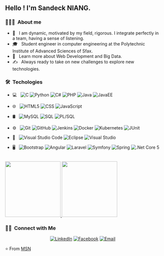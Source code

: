 

<h2> Hello ! I'm Sandeck NIANG.</h2>

<h3> 👨🏻‍💻 &nbsp;About me </h3>

- 🤔 &nbsp; I am dynamic, motivated by my field, rigorous. I integrate perfectly in a team, having a sense of listening.
- 🎓 &nbsp; Student engineer in computer engineering at the Polytechnic Institute of Advanced Sciences of Sfax.
- 🌱 &nbsp; Learn more about Web Development and Big Data.
- ✍️ &nbsp; Always ready to take on new challenges to explore new technologies.

<h3> 🛠 &nbsp;Techologies</h3>

- 💻 &nbsp;
  ![C](https://img.shields.io/badge/-C-333333?style=flat&logo=c)
  ![Python](https://img.shields.io/badge/-Python-333333?style=flat&logo=python)
  ![C#](https://img.shields.io/badge/-C#-333333?style=flat&logo=c#)
  ![PHP](https://img.shields.io/badge/-PHP-333333?style=flat&logo=php)
  ![Java](https://img.shields.io/badge/-Java-333333?style=flat&logo=Java&logoColor=007396)
  ![JavaEE](https://img.shields.io/badge/-Java%20EE-333333?style=flat&logo=java&logoColor=007396)
 
- 🌐 &nbsp;
  ![HTML5](https://img.shields.io/badge/-HTML5-333333?style=flat&logo=HTML5)
  ![CSS](https://img.shields.io/badge/-CSS-333333?style=flat&logo=CSS3&logoColor=1572B6)
  ![JavaScript](https://img.shields.io/badge/-JavaScript-333333?style=flat&logo=javascript)
  
- 🛢 &nbsp;
  ![MySQL](https://img.shields.io/badge/-MySQL-333333?style=flat&logo=mysql)
  ![SQL](https://img.shields.io/badge/-SQL-333333?style=flat&logo=sql)
  ![PL/SQL](https://img.shields.io/badge/-PL/SQL-333333?style=flat&logo=sql)
  
- ⚙️ &nbsp;
  ![Git](https://img.shields.io/badge/-Git-333333?style=flat&logo=git)
  ![GitHub](https://img.shields.io/badge/-GitHub-333333?style=flat&logo=github)
  ![Jenkins](https://img.shields.io/badge/-Jenkins-333333?style=flat&logo=jenkins)
  ![Docker](https://img.shields.io/badge/-Docker-333333?style=flat&logo=docker)
  ![Kubernetes](https://img.shields.io/badge/-Kubernates-333333?style=flat&logo=kubernetes)
  ![JUnit](https://img.shields.io/badge/-JUnit-333333?style=flat&logo=junit)
  
- 🔧 &nbsp;
  ![Visual Studio Code](https://img.shields.io/badge/-Visual%20Studio%20Code-333333?style=flat&logo=visual-studio-code&logoColor=007ACC)
  ![Eclipse](https://img.shields.io/badge/-Eclipse-333333?style=flat&logo=eclipse-ide&logoColor=2C2255)
  ![Visual Studio](https://img.shields.io/badge/-Visual%20Studio-333333?style=flat&logo=visual-studio&logoColor=7c43bd)
  
- 🖥 &nbsp;
  ![Bootstrap](https://img.shields.io/badge/-Bootstrap-333333?style=flat&logo=bootstrap&logoColor=563D7C)
  ![Angular](https://img.shields.io/badge/-Angular-333333?style=flat&logo=angular)
  ![Laravel](https://img.shields.io/badge/-Laravel-333333?style=flat&logo=laravel)
  ![Symfony](https://img.shields.io/badge/-Symfony-333333?style=flat&logo=symfony)
  ![Spring](https://img.shields.io/badge/-Spring-333333?style=flat&logo=spring)
  ![.Net Core 5](https://img.shields.io/badge/-.Net%20Core%205-333333?style=flat&logo=.net)

<br/>

<a href="https://github.com/AVS1508">
  <img height="180em" src="https://github-readme-stats.vercel.app/api?username=NIANG95&theme=buefy&show_icons=true" />
  <img height="180em" src="https://github-readme-stats.vercel.app/api/top-langs/?username=NIANG95&theme=buefy&layout=compact" />
</a>

<br/>

<h3> 🤝🏻 &nbsp;Connect with Me </h3>

<p align="center">
<a href="https://www.linkedin.com/in/mamesandeckniang/"><img alt="LinkedIn" src="https://img.shields.io/badge/LinkedIn-Mame%20Sandeck%20NIANG-blue?style=flat-square&logo=linkedin"></a>
<a href="https://www.facebook.com/sandeck.niang/"><img alt="Facebook" src="https://img.shields.io/badge/Facebook-Mame%20Sandeck%20NIANG-blue?style=flat-square&logo=facebook"></a>
<a href="mailto:niangmamesandeck@gmail.com"><img alt="Email" src="https://img.shields.io/badge/Email-niangmamesandeck@gmail.com-blue?style=flat-square&logo=gmail"></a>
</p>

⭐️ From [MSN](https://github.com/NIANG95)
